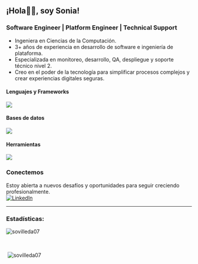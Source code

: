 ## ¡Hola👋🏼, soy Sonia!

### Software Engineer | Platform Engineer | Technical Support
- Ingeniera en Ciencias de la Computación.
- 3+ años de experiencia en desarrollo de software e ingeniería de plataforma.
- Especializada en monitoreo, desarrollo, QA, despliegue y soporte técnico nivel 2.
- Creo en el poder de la tecnología para simplificar procesos complejos y crear experiencias digitales seguras.

#### Lenguajes y Frameworks
[![](https://skillicons.dev/icons?i=html,css,sass,js,php,java,py,ruby,nodejs,express,laravel,bootstrap,jquery)](https://skillicons.dev)

#### Bases de datos
[![](https://skillicons.dev/icons?i=mysql,mongodb,postgres)](https://skillicons.dev)

#### Herramientas
[![](https://skillicons.dev/icons?i=sentry,grafana,git,github,bitbucket,docker,postman,vscode,wordpress,androidstudio,notion)](https://skillicons.dev)

### Conectemos
Estoy abierta a nuevos desafíos y oportunidades para seguir creciendo profesionalmente.
<br>
[![LinkedIn](https://img.shields.io/badge/LinkedIn-Connect-0077B5?style=for-the-badge&logo=linkedin&logoColor=white)](https://www.linkedin.com/in/soniavilleda)
<hr>

<h3 align="left">Estadísticas:</h3>
<p><img align="center" src="https://github-readme-stats.vercel.app/api?username=sovilleda07&count_private=true&show_icons=true&theme=dracula&locale=en&hide_border=true" alt="sovilleda07" /></p>
<br>

<p>&nbsp;<img align="center" src="https://github-readme-stats.vercel.app/api/top-langs?username=sovilleda07&show_icons=true&theme=dracula&locale=en&layout=compact&hide_border=true&langs_count=8" alt="sovilleda07" /></p>
